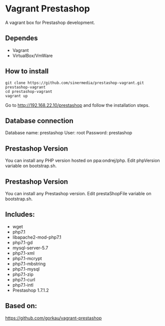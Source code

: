 # Vagrant Prestashop
A vagrant box for Prestashop development.

## Dependes
* Vagrant
* VirtualBox/VmWare

## How to install
````
git clone https://github.com/sinermedia/prestashop-vagrant.git prestashop-vagrant
cd prestashop-vagrant
vagrant up
````
Go to http://192.168.22.10/prestashop and follow the installation steps.

## Database connection
Database name: prestashop
User: root
Password: prestashop

## Prestashop Version
You can install any PHP version hosted on ppa:ondrej/php. Edit phpVersion variable on bootstrap.sh.

## Prestashop Version
You can install any Prestashop version. Edit prestaShopFile variable on bootstrap.sh.

## Includes: 
* wget 
* php7.1
* libapache2-mod-php7.1
* php7.1-gd
* mysql-server-5.7
* php7.1-xml
* php7.1-mcrypt
* php7.1-mbstring
* php7.1-mysql
* php7.1-zip
* php7.1-curl
* php7.1-intl
* Prestashop 1.7.1.2

## Based on:
https://github.com/gorkau/vagrant-prestashop
